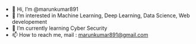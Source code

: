 - 👋 Hi, I’m @marunkumar891
- 👀 I’m interested in Machine Learning, Deep Learning, Data Science, Web developement
- 🌱 I’m currently learning Cyber Security
- 📫 How to reach me, mail : marunkumar891@gmail.com

<!---
marunkumar891/marunkumar891 is a ✨ special ✨ repository because its `README.md` (this file) appears on your GitHub profile.
You can click the Preview link to take a look at your changes.
--->
